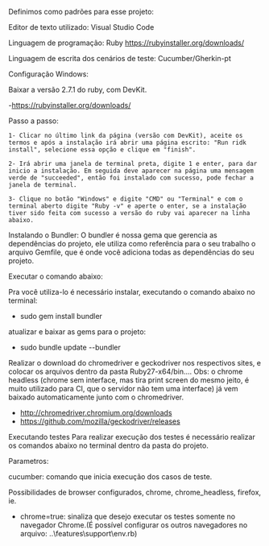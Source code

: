 Definimos como padrões para esse projeto:

Editor de texto utilizado: Visual Studio Code 

Linguagem de programação: Ruby
https://rubyinstaller.org/downloads/

Linguagem de escrita dos cenários de teste: Cucumber/Gherkin-pt



Configuração Windows:

Baixar a versão 2.7.1 do ruby, com DevKit.

 -https://rubyinstaller.org/downloads/

Passo a passo:

    1- Clicar no último link da página (versão com DevKit), aceite os termos e após a instalação irá abrir uma página escrito: "Run ridk install", selecione essa opção e clique em "finish".

    2- Irá abrir uma janela de terminal preta, digite 1 e enter, para dar inicio a instalação. Em seguida deve aparecer na página uma mensagem verde de "succeeded", então foi instalado com sucesso, pode fechar a janela de terminal. 

    3- Clique no botão "Windows" e digite "CMD" ou "Terminal" e com o terminal aberto digite "Ruby -v" e aperte o enter, se a instalação tiver sido feita com sucesso a versão do ruby vai aparecer na linha abaixo.


Instalando o Bundler:
O bundler é nossa gema que gerencia as dependências do projeto, ele utiliza como referência para o seu trabalho o arquivo Gemfile, que é onde você adiciona todas as dependências do seu projeto.

Executar o comando abaixo:

Pra você utiliza-lo é necessário instalar, executando o comando abaixo no terminal:

  - sudo gem install bundler

atualizar e baixar as gems para o projeto:
  
  - sudo bundle update --bundler

Realizar o download do chromedriver e geckodriver nos respectivos sites, e colocar os arquivos dentro da pasta Ruby27-x64/bin.... Obs: o chrome headless (chrome sem interface, mas tira print screen do mesmo jeito, é muito utilizado para CI, que o servidor não tem uma interface) já vem baixado automaticamente junto com o chromedriver.

  - http://chromedriver.chromium.org/downloads
  - https://github.com/mozilla/geckodriver/releases

Executando testes
Para realizar execução dos testes é necessário realizar os comandos abaixo no terminal dentro da pasta do projeto.

Parametros:

cucumber: comando que inicia execução dos casos de teste.

Possibilidades de browser configurados, chrome, chrome_headless, firefox, ie.
- chrome=true: sinaliza que desejo executar os testes somente no navegador Chrome.(É possível configurar os outros navegadores no arquivo: ..\features\support\env.rb)